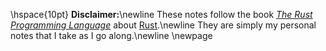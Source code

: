\hspace{10pt}
__Disclaimer:__\newline
These notes follow the book 
[_The Rust Programming Language_](https://doc.rust-lang.org/book/) about 
[Rust](https://www.rust-lang.org/).\newline
They are simply my personal notes that I take as I go along.\newline
\newpage
